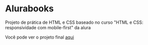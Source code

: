 # Alurabooks
Projeto de prática de HTML e CSS baseado no curso "HTML e CSS: responsividade com mobile-first" da alura

Você pode ver o projeto final [aqui](https://alurabooks-six-ashen.vercel.app/)
